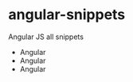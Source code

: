 # angular-snippets
Angular JS all snippets
<ul>
<li>Angular</li>
<li>Angular</li>
<li>Angular</li>
</ul>
